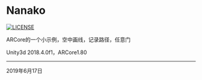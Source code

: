 # Nanako

[![LICENSE](https://img.shields.io/badge/license-Anti%20996-blue.svg)](https://github.com/996icu/996.ICU/blob/master/LICENSE)

ARCore的一个小示例，空中画线，记录路径，任意门

Unity3d 2018.4.0f1，ARCore1.80

----------
2019年6月17日
